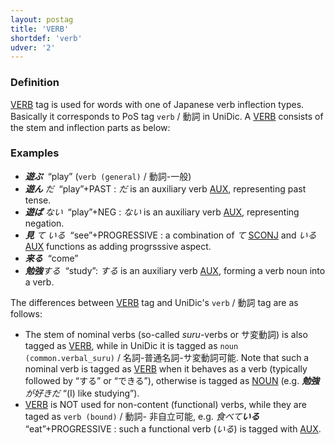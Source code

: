 ```yaml
---
layout: postag
title: 'VERB'
shortdef: 'verb'
udver: '2'
---
```


### Definition

[VERB]() tag is used for words with one of Japanese verb inflection types.  
Basically it corresponds to PoS tag `verb` / 動詞 in UniDic.
A [VERB]() consists of the stem and inflection parts as below:

### Examples

- _<b>遊ぶ</b>&nbsp;_ “play” (`verb (general)` / 動詞-一般)
- _<b>遊ん</b> だ&nbsp;_ “play”+PAST : _だ_ is an auxiliary verb [AUX](), representing past tense.
- _<b>遊ば</b> ない&nbsp;_ “play”+NEG : _ない_ is an auxiliary verb [AUX](), representing negation.
- _<b>見</b> て いる&nbsp;_ “see”+PROGRESSIVE : a combination of _て_  [SCONJ]() and _いる_ [AUX]() functions 
as adding progrsssive aspect.
- _<b>来る</b>&nbsp;_ “come” 
- _<b>勉強</b>する&nbsp;_ “study”: _する_ is an auxiliary verb [AUX](), forming a verb noun into a verb. 
 
The differences between [VERB]() tag and UniDic's `verb` / 動詞 tag are as follows:

* The stem of nominal verbs (so-called _suru_-verbs or サ変動詞) is also tagged as [VERB](), while in UniDic it is tagged as `noun (common.verbal_suru)` / 名詞-普通名詞-サ変動詞可能.
Note that such a nominal verb is tagged as [VERB]() when it behaves as a verb (typically followed by “する” or “できる”),
otherwise is tagged as [NOUN]() (e.g. _<b>勉強</b> が好きだ_ “(I) like studying”).
* [VERB]() is NOT used for non-content (functional) verbs, while they are taged as `verb (bound)` / 動詞- 非自立可能,
e.g. _食べて<b>いる</b>&nbsp;_ “eat”+PROGRESSIVE : such a functional verb (_いる_) is tagged with [AUX]().

<!-- Interlanguage links updated Út zář 29 18:40:49 CEST 2020 -->
